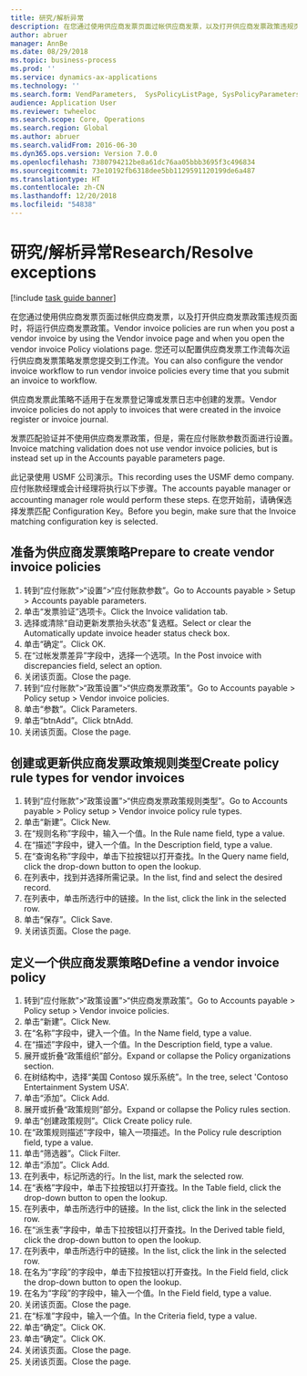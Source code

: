 ```yaml
---
title: 研究/解析异常
description: 在您通过使用供应商发票页面过帐供应商发票，以及打开供应商发票政策违规页面时，将运行供应商发票政策。
author: abruer
manager: AnnBe
ms.date: 08/29/2018
ms.topic: business-process
ms.prod: ''
ms.service: dynamics-ax-applications
ms.technology: ''
ms.search.form: VendParameters,  SysPolicyListPage, SysPolicyParameters, SysPolicySourceDocumentRuleType, SysPolicy, SysPolicySourceDocumentRule, SysQueryForm, SysQueryTableLookUp, SysQueryPrefixLookUp, SysQueryFieldLookUp
audience: Application User
ms.reviewer: twheeloc
ms.search.scope: Core, Operations
ms.search.region: Global
ms.author: abruer
ms.search.validFrom: 2016-06-30
ms.dyn365.ops.version: Version 7.0.0
ms.openlocfilehash: 7380794212be8a61dc76aa05bbb3695f3c496834
ms.sourcegitcommit: 73e10192fb6318dee5bb1129591120199de6a487
ms.translationtype: HT
ms.contentlocale: zh-CN
ms.lasthandoff: 12/20/2018
ms.locfileid: "54838"
---
```

# <a name="researchresolve-exceptions"></a><span data-ttu-id="c8caa-103">研究/解析异常</span><span class="sxs-lookup"><span data-stu-id="c8caa-103">Research/Resolve exceptions</span></span>

[!include [task guide banner](../../includes/task-guide-banner.md)]

<span data-ttu-id="c8caa-104">在您通过使用供应商发票页面过帐供应商发票，以及打开供应商发票政策违规页面时，将运行供应商发票政策。</span><span class="sxs-lookup"><span data-stu-id="c8caa-104">Vendor invoice policies are run when you post a vendor invoice by using the Vendor invoice page and when you open the vendor invoice Policy violations page.</span></span> <span data-ttu-id="c8caa-105">您还可以配置供应商发票工作流每次运行供应商发票策略发票您提交到工作流。</span><span class="sxs-lookup"><span data-stu-id="c8caa-105">You can also configure the vendor invoice workflow to run vendor invoice policies every time that you submit an invoice to workflow.</span></span> 

<span data-ttu-id="c8caa-106">供应商发票此策略不适用于在发票登记簿或发票日志中创建的发票。</span><span class="sxs-lookup"><span data-stu-id="c8caa-106">Vendor invoice policies do not apply to invoices that were created in the invoice register or invoice journal.</span></span> 

<span data-ttu-id="c8caa-107">发票匹配验证并不使用供应商发票政策，但是，需在应付账款参数页面进行设置。</span><span class="sxs-lookup"><span data-stu-id="c8caa-107">Invoice matching validation does not use vendor invoice policies, but is instead set up in the Accounts payable parameters page.</span></span>

<span data-ttu-id="c8caa-108">此记录使用 USMF 公司演示。</span><span class="sxs-lookup"><span data-stu-id="c8caa-108">This recording uses the USMF demo company.</span></span> <span data-ttu-id="c8caa-109">应付账款经理或会计经理将执行以下步骤。</span><span class="sxs-lookup"><span data-stu-id="c8caa-109">The accounts payable manager or accounting manager role would perform these steps.</span></span> <span data-ttu-id="c8caa-110">在您开始前，请确保选择发票匹配 Configuration Key。</span><span class="sxs-lookup"><span data-stu-id="c8caa-110">Before you begin, make sure that the Invoice matching configuration key is selected.</span></span>


## <a name="prepare-to-create-vendor-invoice-policies"></a><span data-ttu-id="c8caa-111">准备为供应商发票策略</span><span class="sxs-lookup"><span data-stu-id="c8caa-111">Prepare to create vendor invoice policies</span></span>
1. <span data-ttu-id="c8caa-112">转到“应付账款”>“设置”>“应付账款参数”。</span><span class="sxs-lookup"><span data-stu-id="c8caa-112">Go to Accounts payable > Setup > Accounts payable parameters.</span></span>
2. <span data-ttu-id="c8caa-113">单击“发票验证”选项卡。</span><span class="sxs-lookup"><span data-stu-id="c8caa-113">Click the Invoice validation tab.</span></span>
3. <span data-ttu-id="c8caa-114">选择或清除“自动更新发票抬头状态”复选框。</span><span class="sxs-lookup"><span data-stu-id="c8caa-114">Select or clear the Automatically update invoice header status check box.</span></span>
4. <span data-ttu-id="c8caa-115">单击“确定”。</span><span class="sxs-lookup"><span data-stu-id="c8caa-115">Click OK.</span></span>
5. <span data-ttu-id="c8caa-116">在“过帐发票差异”字段中，选择一个选项。</span><span class="sxs-lookup"><span data-stu-id="c8caa-116">In the Post invoice with discrepancies field, select an option.</span></span>
6. <span data-ttu-id="c8caa-117">关闭该页面。</span><span class="sxs-lookup"><span data-stu-id="c8caa-117">Close the page.</span></span>
7. <span data-ttu-id="c8caa-118">转到“应付账款”>“政策设置”>“供应商发票政策”。</span><span class="sxs-lookup"><span data-stu-id="c8caa-118">Go to Accounts payable > Policy setup > Vendor invoice policies.</span></span>
8. <span data-ttu-id="c8caa-119">单击“参数”。</span><span class="sxs-lookup"><span data-stu-id="c8caa-119">Click Parameters.</span></span>
9. <span data-ttu-id="c8caa-120">单击“btnAdd”。</span><span class="sxs-lookup"><span data-stu-id="c8caa-120">Click btnAdd.</span></span>
10. <span data-ttu-id="c8caa-121">关闭该页面。</span><span class="sxs-lookup"><span data-stu-id="c8caa-121">Close the page.</span></span>

## <a name="create-policy-rule-types-for-vendor-invoices"></a><span data-ttu-id="c8caa-122">创建或更新供应商发票政策规则类型</span><span class="sxs-lookup"><span data-stu-id="c8caa-122">Create policy rule types for vendor invoices</span></span>
1. <span data-ttu-id="c8caa-123">转到“应付账款”>“政策设置”>“供应商发票政策规则类型”。</span><span class="sxs-lookup"><span data-stu-id="c8caa-123">Go to Accounts payable > Policy setup > Vendor invoice policy rule types.</span></span>
2. <span data-ttu-id="c8caa-124">单击“新建”。</span><span class="sxs-lookup"><span data-stu-id="c8caa-124">Click New.</span></span>
3. <span data-ttu-id="c8caa-125">在“规则名称”字段中，输入一个值。</span><span class="sxs-lookup"><span data-stu-id="c8caa-125">In the Rule name field, type a value.</span></span>
4. <span data-ttu-id="c8caa-126">在“描述”字段中，键入一个值。</span><span class="sxs-lookup"><span data-stu-id="c8caa-126">In the Description field, type a value.</span></span>
5. <span data-ttu-id="c8caa-127">在“查询名称”字段中，单击下拉按钮以打开查找。</span><span class="sxs-lookup"><span data-stu-id="c8caa-127">In the Query name field, click the drop-down button to open the lookup.</span></span>
6. <span data-ttu-id="c8caa-128">在列表中，找到并选择所需记录。</span><span class="sxs-lookup"><span data-stu-id="c8caa-128">In the list, find and select the desired record.</span></span>
7. <span data-ttu-id="c8caa-129">在列表中，单击所选行中的链接。</span><span class="sxs-lookup"><span data-stu-id="c8caa-129">In the list, click the link in the selected row.</span></span>
8. <span data-ttu-id="c8caa-130">单击“保存”。</span><span class="sxs-lookup"><span data-stu-id="c8caa-130">Click Save.</span></span>
9. <span data-ttu-id="c8caa-131">关闭该页面。</span><span class="sxs-lookup"><span data-stu-id="c8caa-131">Close the page.</span></span>

## <a name="define-a-vendor-invoice-policy"></a><span data-ttu-id="c8caa-132">定义一个供应商发票策略</span><span class="sxs-lookup"><span data-stu-id="c8caa-132">Define a vendor invoice policy</span></span>
1. <span data-ttu-id="c8caa-133">转到“应付账款”>“政策设置”>“供应商发票政策”。</span><span class="sxs-lookup"><span data-stu-id="c8caa-133">Go to Accounts payable > Policy setup > Vendor invoice policies.</span></span>
2. <span data-ttu-id="c8caa-134">单击“新建”。</span><span class="sxs-lookup"><span data-stu-id="c8caa-134">Click New.</span></span>
3. <span data-ttu-id="c8caa-135">在“名称”字段中，键入一个值。</span><span class="sxs-lookup"><span data-stu-id="c8caa-135">In the Name field, type a value.</span></span>
4. <span data-ttu-id="c8caa-136">在“描述”字段中，键入一个值。</span><span class="sxs-lookup"><span data-stu-id="c8caa-136">In the Description field, type a value.</span></span>
5. <span data-ttu-id="c8caa-137">展开或折叠“政策组织”部分。</span><span class="sxs-lookup"><span data-stu-id="c8caa-137">Expand or collapse the Policy organizations section.</span></span>
6. <span data-ttu-id="c8caa-138">在树结构中，选择“美国 Contoso 娱乐系统”。</span><span class="sxs-lookup"><span data-stu-id="c8caa-138">In the tree, select 'Contoso Entertainment System USA'.</span></span>
7. <span data-ttu-id="c8caa-139">单击“添加”。</span><span class="sxs-lookup"><span data-stu-id="c8caa-139">Click Add.</span></span>
8. <span data-ttu-id="c8caa-140">展开或折叠“政策规则”部分。</span><span class="sxs-lookup"><span data-stu-id="c8caa-140">Expand or collapse the Policy rules section.</span></span>
9. <span data-ttu-id="c8caa-141">单击“创建政策规则”。</span><span class="sxs-lookup"><span data-stu-id="c8caa-141">Click Create policy rule.</span></span>
10. <span data-ttu-id="c8caa-142">在“政策规则描述”字段中，输入一项描述。</span><span class="sxs-lookup"><span data-stu-id="c8caa-142">In the Policy rule description field, type a value.</span></span>
11. <span data-ttu-id="c8caa-143">单击“筛选器”。</span><span class="sxs-lookup"><span data-stu-id="c8caa-143">Click Filter.</span></span>
12. <span data-ttu-id="c8caa-144">单击“添加”。</span><span class="sxs-lookup"><span data-stu-id="c8caa-144">Click Add.</span></span>
13. <span data-ttu-id="c8caa-145">在列表中，标记所选的行。</span><span class="sxs-lookup"><span data-stu-id="c8caa-145">In the list, mark the selected row.</span></span>
14. <span data-ttu-id="c8caa-146">在“表格”字段中，单击下拉按钮以打开查找。</span><span class="sxs-lookup"><span data-stu-id="c8caa-146">In the Table field, click the drop-down button to open the lookup.</span></span>
15. <span data-ttu-id="c8caa-147">在列表中，单击所选行中的链接。</span><span class="sxs-lookup"><span data-stu-id="c8caa-147">In the list, click the link in the selected row.</span></span>
16. <span data-ttu-id="c8caa-148">在“派生表”字段中，单击下拉按钮以打开查找。</span><span class="sxs-lookup"><span data-stu-id="c8caa-148">In the Derived table field, click the drop-down button to open the lookup.</span></span>
17. <span data-ttu-id="c8caa-149">在列表中，单击所选行中的链接。</span><span class="sxs-lookup"><span data-stu-id="c8caa-149">In the list, click the link in the selected row.</span></span>
18. <span data-ttu-id="c8caa-150">在名为“字段”的字段中，单击下拉按钮以打开查找。</span><span class="sxs-lookup"><span data-stu-id="c8caa-150">In the Field field, click the drop-down button to open the lookup.</span></span>
19. <span data-ttu-id="c8caa-151">在名为“字段”的字段中，输入一个值。</span><span class="sxs-lookup"><span data-stu-id="c8caa-151">In the Field field, type a value.</span></span>
20. <span data-ttu-id="c8caa-152">关闭该页面。</span><span class="sxs-lookup"><span data-stu-id="c8caa-152">Close the page.</span></span>
21. <span data-ttu-id="c8caa-153">在“标准”字段中，输入一个值。</span><span class="sxs-lookup"><span data-stu-id="c8caa-153">In the Criteria field, type a value.</span></span>
22. <span data-ttu-id="c8caa-154">单击“确定”。</span><span class="sxs-lookup"><span data-stu-id="c8caa-154">Click OK.</span></span>
23. <span data-ttu-id="c8caa-155">单击“确定”。</span><span class="sxs-lookup"><span data-stu-id="c8caa-155">Click OK.</span></span>
24. <span data-ttu-id="c8caa-156">关闭该页面。</span><span class="sxs-lookup"><span data-stu-id="c8caa-156">Close the page.</span></span>
25. <span data-ttu-id="c8caa-157">关闭该页面。</span><span class="sxs-lookup"><span data-stu-id="c8caa-157">Close the page.</span></span>

